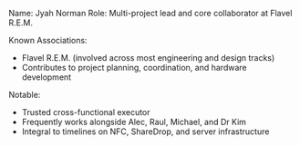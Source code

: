 Name: Jyah Norman
Role: Multi-project lead and core collaborator at Flavel R.E.M.

Known Associations:
- Flavel R.E.M. (involved across most engineering and design tracks)
- Contributes to project planning, coordination, and hardware development

Notable:
- Trusted cross-functional executor
- Frequently works alongside Alec, Raul, Michael, and Dr Kim
- Integral to timelines on NFC, ShareDrop, and server infrastructure
